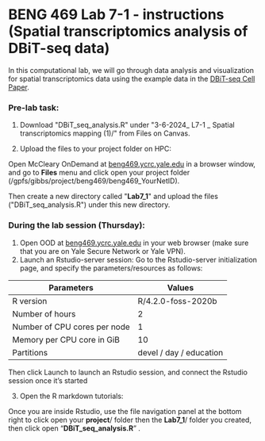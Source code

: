 


# BENG 469 Lab 7-1 - instructions (Spatial transcriptomics analysis of DBiT-seq data)

In this computational lab, we will go through data analysis and visualization for spatial transcriptomics data using the example data in the [DBiT-seq Cell Paper](https://www.sciencedirect.com/science/article/pii/S0092867420313908?via%3Dihub).

### Pre-lab task:
1. Download "DBiT_seq_analysis.R" under "3-6-2024_ L7-1 _ Spatial transcriptomics mapping (1)/" from Files on Canvas.

2. Upload the files to your project folder on HPC:

Open McCleary OnDemand at [beng469.ycrc.yale.edu](https://beng469.ycrc.yale.edu)  in a browser window, and go to **Files** menu and click open your project folder (/gpfs/gibbs/project/beng469/beng469_YourNetID).

Then create a new directory called "**Lab7_1**" and upload the files ("DBiT_seq_analysis.R") under this new directory. 

### During the lab session (Thursday):

1. Open OOD at [beng469.ycrc.yale.edu](https://beng469.ycrc.yale.edu) in your web browser (make sure that you are on Yale Secure Network or Yale VPN).
2. Launch an Rstudio-server session:
Go to the Rstudio-server initialization page, and specify the parameters/resources as follows:

| Parameters      | Values |
| ----------- | ----------- |
| R version      | R/4.2.0-foss-2020b       |
| Number of hours   | 2        |
| Number of CPU cores per node   | 1        |
| Memory per CPU core in GiB   | 10       |
| Partitions   | devel / day / education     |

Then click Launch to launch an Rstudio session, and connect the Rstudio session once it’s started

3. Open the R markdown tutorials:

Once you are inside Rstudio, use the file navigation panel at the bottom right to click open your **project**/ folder then the **Lab7_1**/ folder you created, then click open “**DBiT_seq_analysis.R**” . 
